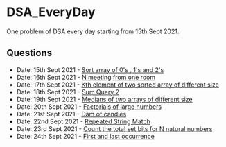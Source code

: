 # DSA_EveryDay

One problem of DSA every day starting from 15th Sept 2021.

## Questions 
*  Date: 15th Sept 2021 - [Sort array of 0's , 1's and 2's](/sort_array_of_0_2_1.cpp)
*  Date: 16th Sept 2021 - [N meeting from one room](/n_meeting_from_one_room.cpp)
*  Date: 17th Sept 2021 - [Kth element of two sorted array of different size](/kth_element_in_2_sorted_array_of_different_size.cpp) 
*  Date: 18th Sept 2021 - [Sum Query 2](/sum_query_2.cpp)  
*  Date: 19th Sept 2021 - [Medians of two arrays of different size](/median_of_two_arrays_of_different_size.cpp)  
*  Date: 20th Sept 2021 - [Factorials of large numbers](/factorials_of_large_numbers.cpp) 
*  Date: 21st Sept 2021 - [Dam of candies](/dam_of_candies.cpp) 
*  Date: 22nd Sept 2021 - [Repeated String Match](/repeated_string_match.cpp)  
*  Date: 23rd Sept 2021 - [Count the total set bits for N natural numbers](/count_total_set_bits.cpp)  
*  Date: 24th Sept 2021 - [First and last occurrence](/first_last_occurrence.cpp)  